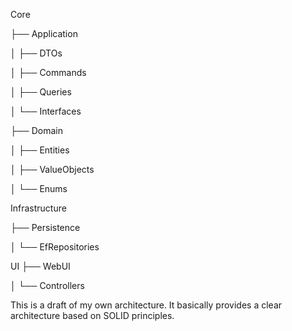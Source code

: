 Core

├── Application

│   ├── DTOs

│   ├── Commands

│   ├── Queries

│   └── Interfaces

├── Domain

│   ├── Entities

│   ├── ValueObjects

│   └── Enums


Infrastructure

├── Persistence

│   └── EfRepositories

UI
├── WebUI

│   └── Controllers


This is a draft of my own architecture. It basically provides a clear architecture based on SOLID principles.
